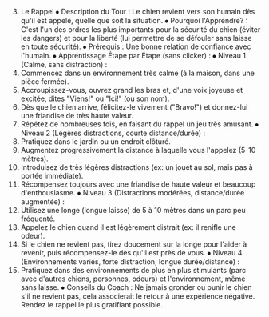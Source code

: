 3. Le Rappel
⦁ Description du Tour : Le chien revient vers son humain dès qu'il est appelé, quelle que soit la situation.
⦁ Pourquoi l'Apprendre? : C'est l'un des ordres les plus importants pour la sécurité du chien (éviter les dangers) et pour la liberté (lui permettre de se défouler sans laisse en toute sécurité).
⦁ Prérequis : Une bonne relation de confiance avec l'humain.
⦁ Apprentissage Étape par Étape (sans clicker) :
⦁ Niveau 1 (Calme, sans distraction) :
1. Commencez dans un environnement très calme (à la maison, dans une pièce fermée).
2. Accroupissez-vous, ouvrez grand les bras et, d'une voix joyeuse et excitée, dites "Viens!" ou "Ici!" (ou son nom).
3. Dès que le chien arrive, félicitez-le vivement ("Bravo!") et donnez-lui une friandise de très haute valeur.
4. Répétez de nombreuses fois, en faisant du rappel un jeu très amusant.
⦁ Niveau 2 (Légères distractions, courte distance/durée) :
1. Pratiquez dans le jardin ou un endroit clôturé.
2. Augmentez progressivement la distance à laquelle vous l'appelez (5-10 mètres).
3. Introduisez de très légères distractions (ex: un jouet au sol, mais pas à portée immédiate).
4. Récompensez toujours avec une friandise de haute valeur et beaucoup d'enthousiasme.
⦁ Niveau 3 (Distractions modérées, distance/durée augmentée) :
1. Utilisez une longe (longue laisse) de 5 à 10 mètres dans un parc peu fréquenté.
2. Appelez le chien quand il est légèrement distrait (ex: il renifle une odeur).
3. Si le chien ne revient pas, tirez doucement sur la longe pour l'aider à revenir, puis récompensez-le dès qu'il est près de vous.
⦁ Niveau 4 (Environnements variés, forte distraction, longue durée/distance) :
1. Pratiquez dans des environnements de plus en plus stimulants (parc avec d'autres chiens, personnes, odeurs) et l'environnement, même sans laisse.
⦁ Conseils du Coach : Ne jamais gronder ou punir le chien s'il ne revient pas, cela associerait le retour à une expérience négative. Rendez le rappel le plus gratifiant possible. 
